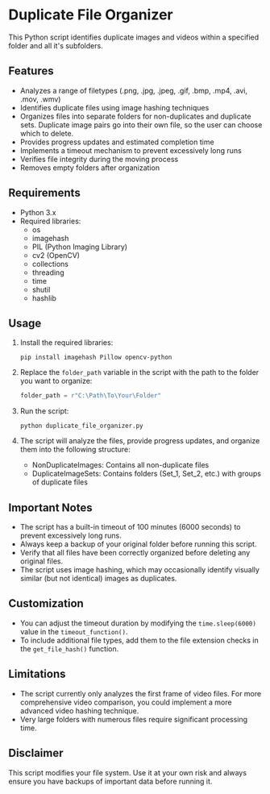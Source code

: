 # Duplicate File Organizer

This Python script identifies duplicate images and videos within a specified folder and all it's subfolders.

## Features

- Analyzes a range of filetypes (.png, .jpg, .jpeg, .gif, .bmp, .mp4, .avi, .mov, .wmv)
- Identifies duplicate files using image hashing techniques
- Organizes files into separate folders for non-duplicates and duplicate sets. Duplicate image pairs go into their own file, so the user can choose which to delete.
- Provides progress updates and estimated completion time
- Implements a timeout mechanism to prevent excessively long runs
- Verifies file integrity during the moving process
- Removes empty folders after organization

## Requirements

- Python 3.x
- Required libraries: 
  - os
  - imagehash
  - PIL (Python Imaging Library)
  - cv2 (OpenCV)
  - collections
  - threading
  - time
  - shutil
  - hashlib

## Usage

1. Install the required libraries:
   ```
   pip install imagehash Pillow opencv-python
   ```

2. Replace the `folder_path` variable in the script with the path to the folder you want to organize:
   ```python
   folder_path = r"C:\Path\To\Your\Folder"
   ```

3. Run the script:
   ```
   python duplicate_file_organizer.py
   ```

4. The script will analyze the files, provide progress updates, and organize them into the following structure:
   - NonDuplicateImages: Contains all non-duplicate files
   - DuplicateImageSets: Contains folders (Set_1, Set_2, etc.) with groups of duplicate files

## Important Notes

- The script has a built-in timeout of 100 minutes (6000 seconds) to prevent excessively long runs.
- Always keep a backup of your original folder before running this script.
- Verify that all files have been correctly organized before deleting any original files.
- The script uses image hashing, which may occasionally identify visually similar (but not identical) images as duplicates.

## Customization

- You can adjust the timeout duration by modifying the `time.sleep(6000)` value in the `timeout_function()`.
- To include additional file types, add them to the file extension checks in the `get_file_hash()` function.

## Limitations

- The script currently only analyzes the first frame of video files. For more comprehensive video comparison, you could implement a more advanced video hashing technique.
- Very large folders with numerous files require significant processing time.

## Disclaimer

This script modifies your file system. Use it at your own risk and always ensure you have backups of important data before running it.
